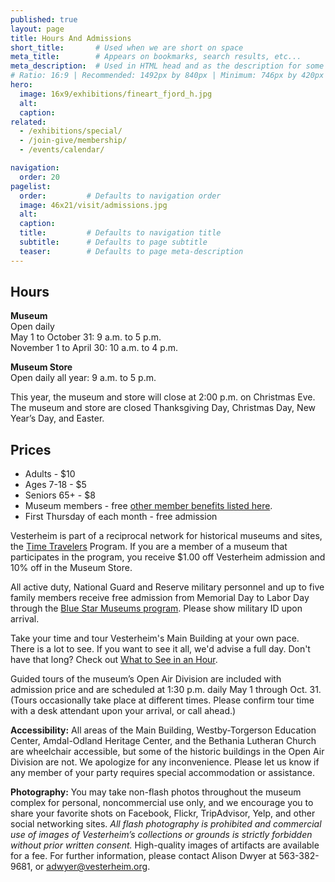 ```yaml
---
published: true
layout: page
title: Hours And Admissions
short_title:       # Used when we are short on space
meta_title:        # Appears on bookmarks, search results, etc...
meta_description:  # Used in HTML head and as the description for some search engines
# Ratio: 16:9 | Recommended: 1492px by 840px | Minimum: 746px by 420px
hero:
  image: 16x9/exhibitions/fineart_fjord_h.jpg
  alt:
  caption:
related:
  - /exhibitions/special/
  - /join-give/membership/
  - /events/calendar/

navigation:
  order: 20
pagelist:
  order:         # Defaults to navigation order  
  image: 46x21/visit/admissions.jpg
  alt:
  caption:
  title:         # Defaults to navigation title
  subtitle:      # Defaults to page subtitle
  teaser:        # Defaults to page meta-description
---
```

Hours
-----
**Museum**<br />
Open daily<br />
May 1 to October 31: 9 a.m. to 5 p.m.<br />
November 1 to April 30: 10 a.m. to 4 p.m.

**Museum Store**<br /> 
Open daily all year: 9 a.m. to 5 p.m.

This year, the museum and store will close at 2:00 p.m. on Christmas Eve.<br />
The museum and store are closed Thanksgiving Day, Christmas Day, New Year’s Day, and Easter.

Prices
------
*   Adults - $10
*   Ages 7-18 - $5
*   Seniors 65+ - $8
*   Museum members - free [other member benefits listed here](/join-give/membership/).
*   First Thursday of each month - free admission 

Vesterheim is part of a reciprocal network for historical museums and sites, the [Time Travelers](http://timetravelers.mohistory.org/institutions) Program. If you are a member of a museum that participates in the program, you receive $1.00 off Vesterheim admission and 10% off in the Museum Store.

All active duty, National Guard and Reserve military personnel and up to five family members receive free admission from Memorial Day to Labor Day through the [Blue Star Museums program](http://arts.gov/national/blue-star-museums). Please show military ID upon arrival. 

Take your time and tour Vesterheim's Main Building at your own pace. There is a lot to see. If you want to see it all, we'd advise a full day. Don't have that long? Check out [What to See in an Hour](/join-give/plan/itineraries/one-hour/).

Guided tours of the museum’s Open Air Division are included with admission price and are scheduled at 1:30 p.m. daily May 1 through Oct. 31. (Tours occasionally take place at different times. Please confirm tour time with a desk attendant upon your arrival, or call ahead.)

**Accessibility:** All areas of the Main Building, Westby-Torgerson Education Center, Amdal-Odland Heritage Center, and the Bethania Lutheran Church are wheelchair accessible, but some of the historic buildings in the Open Air Division are not. We apologize for any inconvenience. Please let us know if any member of your party requires special accommodation or assistance.

**Photography:** You may take non-flash photos throughout the museum complex for personal, noncommercial use only, and we encourage you to share your favorite shots on Facebook, Flickr, TripAdvisor, Yelp, and other social networking sites. _All flash photography is prohibited and commercial use of images of Vesterheim’s collections or grounds is strictly forbidden without prior written consent._ High-quality images of artifacts are available for a fee. For further information, please contact Alison Dwyer at 563-382-9681, or [adwyer@vesterheim.org](mailto:adwyer@vesterheim.org).